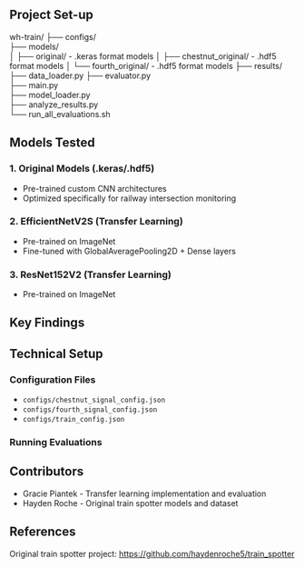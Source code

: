 ## Project Set-up
wh-train/
├── configs/           
├── models/                   
│   ├── original/              - .keras format models
│   ├── chestnut_original/     - .hdf5 format models
│   └── fourth_original/       - .hdf5 format models
├── results/                  
├── data_loader.py 
├── evaluator.py             
├── main.py                  
├── model_loader.py         
├── analyze_results.py  
└── run_all_evaluations.sh 

## Models Tested

### 1. Original Models (.keras/.hdf5)
- Pre-trained custom CNN architectures
- Optimized specifically for railway intersection monitoring

### 2. EfficientNetV2S (Transfer Learning)
- Pre-trained on ImageNet
- Fine-tuned with GlobalAveragePooling2D + Dense layers

### 3. ResNet152V2 (Transfer Learning)  
- Pre-trained on ImageNet

## Key Findings


## Technical Setup


### Configuration Files
- `configs/chestnut_signal_config.json`
- `configs/fourth_signal_config.json`
- `configs/train_config.json` 

### Running Evaluations



## Contributors

* Gracie Piantek - Transfer learning implementation and evaluation
* Hayden Roche - Original train spotter models and dataset

## References

Original train spotter project: https://github.com/haydenroche5/train_spotter